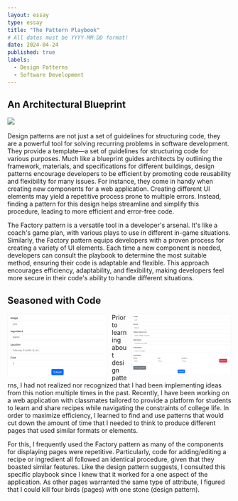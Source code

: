 ```yaml
---
layout: essay
type: essay
title: "The Pattern Playbook"
# All dates must be YYYY-MM-DD format!
date: 2024-04-24
published: true
labels:
  - Design Patterns
  - Software Development
---
```


## An Architectural Blueprint

<img width="150px" class="rounded float-start pe-4" src="https://pics.craiyon.com/2023-06-16/513455ad7f7942a78a225151906b1d79.webp"> 

Design patterns are not just a set of guidelines for structuring code, they are a powerful tool for solving recurring problems in software development. They provide a template—a set of guidelines for structuring code for various purposes. Much like a blueprint guides architects by outlining the framework, materials, and specifications for different buildings, design patterns encourage developers to be efficient by promoting code reusability and flexibility for many issues. For instance, they come in handy when creating new components for a web application. Creating different UI elements may yield a repetitive process prone to multiple errors. Instead, finding a pattern for this design helps streamline and simplify this procedure, leading to more efficient and error-free code. 

The Factory pattern is a versatile tool in a developer's arsenal. It's like a coach's game plan, with various plays to use in different in-game situations. Similarly, the Factory pattern equips developers with a proven process for creating a variety of UI elements. Each time a new component is needed, developers can consult the playbook to determine the most suitable method, ensuring their code is adaptable and flexible. This approach encourages efficiency, adaptability, and flexibility, making developers feel more secure in their code's ability to handle different situations. 

## Seasoned with Code

<div style="float: right; margin-left: 10px;">
  <img width="225px" class="rounded" src="img/design/add recipe.PNG"> 
</div>

<div style="float: left; margin-right: 10px;">
  <img width="225px" class="rounded" src="img/design/add ingredient.PNG"> 
</div>

Prior to learning about design patterns, I had not realized nor recognized that I had been implementing ideas from this notion multiple times in the past. Recently, I have been working on a web application with classmates tailored to provide a platform for students to learn and share recipes while navigating the constraints of college life. In order to maximize efficiency, I learned to find and use patterns that would cut down the amount of time that I needed to think to produce different pages that used similar formats or elements. 

For this, I frequently used the Factory pattern as many of the components for displaying pages were repetitive. Particularly, code for adding/editing a recipe or ingredient all followed an identical procedure, given that they boasted similar features. Like the design pattern suggests, I consulted this specific playbook since I knew that it worked for a one aspect of the application. As other pages warranted the same type of attribute, I figured that I could kill four birds (pages) with one stone (design pattern). 
